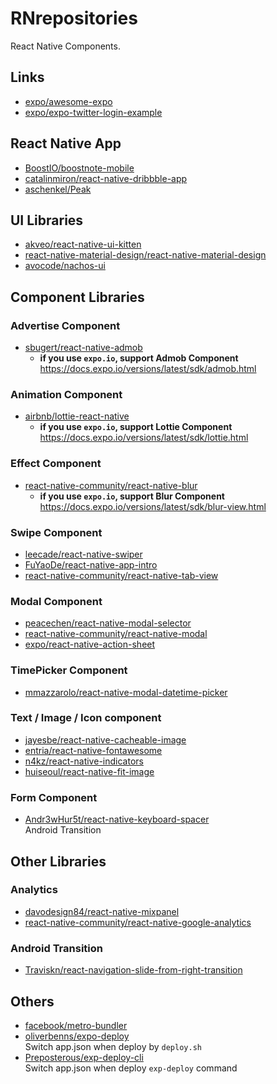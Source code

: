 # RNrepositories
React Native Components.

## Links
* [expo/awesome-expo](https://github.com/expo/awesome-expo)
* [expo/expo-twitter-login-example](https://github.com/expo/expo-twitter-login-example)

## React Native App
* [BoostIO/boostnote-mobile](https://github.com/BoostIO/boostnote-mobile)
* [catalinmiron/react-native-dribbble-app](https://github.com/catalinmiron/react-native-dribbble-app)
* [aschenkel/Peak](https://github.com/aschenkel/Peak)

## UI Libraries
* [akveo/react-native-ui-kitten](https://github.com/akveo/react-native-ui-kitten)
* [react-native-material-design/react-native-material-design](https://github.com/react-native-material-design/react-native-material-design)
* [avocode/nachos-ui](https://github.com/avocode/nachos-ui)

## Component Libraries

### Advertise Component
* [sbugert/react-native-admob](https://github.com/sbugert/react-native-admob)  
  * **if you use `expo.io`, support Admob Component**  
    https://docs.expo.io/versions/latest/sdk/admob.html

### Animation Component
* [airbnb/lottie-react-native](https://github.com/airbnb/lottie-react-native)  
  * **if you use `expo.io`, support Lottie Component**  
    https://docs.expo.io/versions/latest/sdk/lottie.html

### Effect Component
* [react-native-community/react-native-blur](https://github.com/react-native-community/react-native-blur)
  * **if you use `expo.io`, support Blur Component**  
    https://docs.expo.io/versions/latest/sdk/blur-view.html

### Swipe Component
* [leecade/react-native-swiper](https://github.com/leecade/react-native-swiper)  
* [FuYaoDe/react-native-app-intro](https://github.com/FuYaoDe/react-native-app-intro)
* [react-native-community/react-native-tab-view](https://github.com/react-native-community/react-native-tab-view)

### Modal Component
* [peacechen/react-native-modal-selector](https://github.com/peacechen/react-native-modal-selector)
* [react-native-community/react-native-modal](https://github.com/react-native-community/react-native-modal)
* [expo/react-native-action-sheet](https://github.com/expo/react-native-action-sheet)

### TimePicker Component
* [mmazzarolo/react-native-modal-datetime-picker](https://github.com/mmazzarolo/react-native-modal-datetime-picker)

### Text / Image / Icon component
* [jayesbe/react-native-cacheable-image](https://github.com/jayesbe/react-native-cacheable-image)
* [entria/react-native-fontawesome](https://github.com/entria/react-native-fontawesome)
* [n4kz/react-native-indicators](https://github.com/n4kz/react-native-indicators)
* [huiseoul/react-native-fit-image](https://github.com/huiseoul/react-native-fit-image)

### Form Component
* [Andr3wHur5t/react-native-keyboard-spacer](https://github.com/Andr3wHur5t/react-native-keyboard-spacer)  
  Android Transition

## Other Libraries

### Analytics
* [davodesign84/react-native-mixpanel](https://github.com/davodesign84/react-native-mixpanel)
* [react-native-community/react-native-google-analytics](https://github.com/react-native-community/react-native-google-analytics)

### Android Transition
* [Traviskn/react-navigation-slide-from-right-transition](https://github.com/Traviskn/react-navigation-slide-from-right-transition)

## Others
* [facebook/metro-bundler](https://github.com/facebook/metro-bundler)
* [oliverbenns/expo-deploy](https://github.com/oliverbenns/expo-deploy)  
  Switch app.json when deploy by `deploy.sh`
* [Preposterous/exp-deploy-cli](https://github.com/Preposterous/exp-deploy-cli)  
  Switch app.json when deploy `exp-deploy` command

